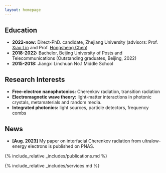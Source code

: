```yaml
---
layout: homepage
---
```


## Education
- **2022-now:**  Direct-PhD. candidate, Zhejiang University (advisors: Prof. [Xiao Lin](https://scholar.google.com/citations?user=DmHN_F8AAAAJ&hl=en&oi=ao) and Prof. [Hongsheng Chen](https://scholar.google.com/citations?user=w1p_Wf0AAAAJ&hl=zh-CN))
- **2018-2022:** Bachelor, Beijing University of Posts and Telecommunications (Outstanding graduates, Beijing, 2022)
- **2015-2018:** Jiangxi Linchuan No.1 Middle School

## Research Interests
- **Free-electron nanophotonics:** Cherenkov radiation, transition radiation
- **Electromagnetic wave theory:** light-matter interactions in photonic crystals, metamaterials and random media.
- **Integrated photonics:** light sources, particle detectors, frequency combs
  
## News
- **[Aug. 2023]** My paper on interfacial Cherenkov radiation from ultralow-energy electrons is published on PNAS.


{% include_relative _includes/publications.md %}

{% include_relative _includes/services.md %}
